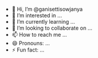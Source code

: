 - 👋 Hi, I’m @ganisettisowjanya
- 👀 I’m interested in ...
- 🌱 I’m currently learning ...
- 💞️ I’m looking to collaborate on ...
- 📫 How to reach me ...
- 😄 Pronouns: ...
- ⚡ Fun fact: ...

<!---
ganisettisowjanya/ganisettisowjanya is a ✨ special ✨ repository because its `README.md` (this file) appears on your GitHub profile.
You can click the Preview link to take a look at your changes.
--->

